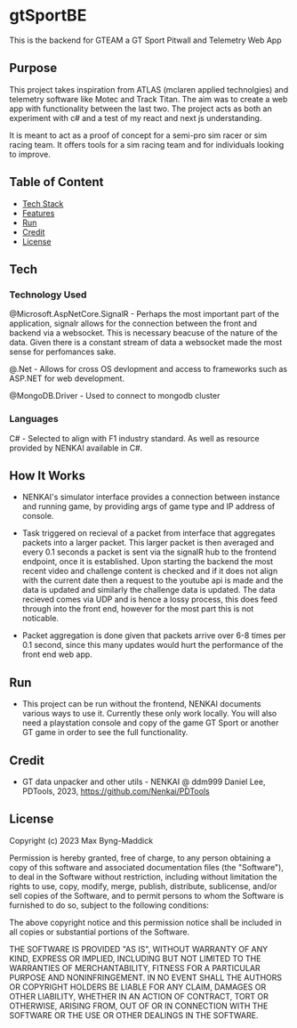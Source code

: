 # gtSportBE
This is the backend for GTEAM a GT Sport Pitwall and Telemetry Web App

## Purpose
This project takes inspiration from ATLAS (mclaren applied technolgies) and telemetry software like Motec and Track Titan. The aim was to create a web app with functionality between the last two. The project acts as both an experiment with c# and a test of my react and next js understanding. 

It is meant to act as a proof of concept for a semi-pro sim racer or sim racing team. It offers tools for a sim racing team and for individuals looking to improve.


## Table of Content
* [Tech Stack](#Tech)
* [Features](#Features)
* [Run](#Run)
* [Credit](#Credit)
* [License](#License)


## Tech
### Technology Used

@Microsoft.AspNetCore.SignalR - Perhaps the most important part of the application, signalr allows for the connection between the front and backend via a websocket. This is necessary beacuse of the nature of the data. Given there is a constant stream of data a websocket made the most sense for perfomances sake.

@.Net - Allows for cross OS devlopment and access to frameworks such as ASP.NET for web development.

@MongoDB.Driver - Used to connect to mongodb cluster

### Languages 

C# - Selected to align with F1 industry standard. As well as resource provided by NENKAI available in C#.

## How It Works

- NENKAI's simulator interface provides a connection between instance and running game, by providing args of game type and IP address of console.
  
- Task triggered on recieval of a packet from interface that aggregates packets into a larger packet. This larger packet is then averaged and every 0.1 seconds a packet is sent via the signalR hub to the frontend endpoint, once it is established. Upon starting the backend the most recent video and challenge content is checked and if it does not align with the current date then a request to the youtube api is made and the data is updated and similarly the challenge data is updated. The data recieved comes via UDP and is hence a lossy process, this does feed through into the front end, however for the most part this is not noticable.

- Packet aggregation is done given that packets arrive over 6-8 times per 0.1 second, since this many updates would hurt the performance of the front end web app.

## Run

- This project can be run without the frontend, NENKAI documents various ways to use it. Currently these only work locally. You will also need a playstation console and copy of the game GT Sport or another GT game in order to see the full functionality.

  
## Credit

- GT data unpacker and other utils - NENKAI @ ddm999 Daniel Lee, PDTools, 2023, https://github.com/Nenkai/PDTools

## License

Copyright (c) 2023 Max Byng-Maddick

Permission is hereby granted, free of charge, to any person obtaining
a copy of this software and associated documentation files (the
"Software"), to deal in the Software without restriction, including
without limitation the rights to use, copy, modify, merge, publish,
distribute, sublicense, and/or sell copies of the Software, and to
permit persons to whom the Software is furnished to do so, subject to
the following conditions:

The above copyright notice and this permission notice shall be
included in all copies or substantial portions of the Software.

THE SOFTWARE IS PROVIDED "AS IS", WITHOUT WARRANTY OF ANY KIND,
EXPRESS OR IMPLIED, INCLUDING BUT NOT LIMITED TO THE WARRANTIES OF
MERCHANTABILITY, FITNESS FOR A PARTICULAR PURPOSE AND
NONINFRINGEMENT. IN NO EVENT SHALL THE AUTHORS OR COPYRIGHT HOLDERS BE
LIABLE FOR ANY CLAIM, DAMAGES OR OTHER LIABILITY, WHETHER IN AN ACTION
OF CONTRACT, TORT OR OTHERWISE, ARISING FROM, OUT OF OR IN CONNECTION
WITH THE SOFTWARE OR THE USE OR OTHER DEALINGS IN THE SOFTWARE.

